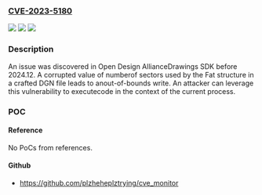 ### [CVE-2023-5180](https://cve.mitre.org/cgi-bin/cvename.cgi?name=CVE-2023-5180)
![](https://img.shields.io/static/v1?label=Product&message=ODA%20Drawings%20SDK%20-%20All%20Versions%20%3C%202024.12&color=blue)
![](https://img.shields.io/static/v1?label=Version&message=0%3C%202024.12%20&color=brighgreen)
![](https://img.shields.io/static/v1?label=Vulnerability&message=CWE-787%20Out-of-bounds%20Write&color=brighgreen)

### Description

An issue was discovered in Open Design AllianceDrawings SDK before 2024.12. A corrupted value of numberof sectors used by the Fat structure in a crafted DGN file leads to anout-of-bounds write. An attacker can leverage this vulnerability to executecode in the context of the current process.

### POC

#### Reference
No PoCs from references.

#### Github
- https://github.com/plzheheplztrying/cve_monitor


